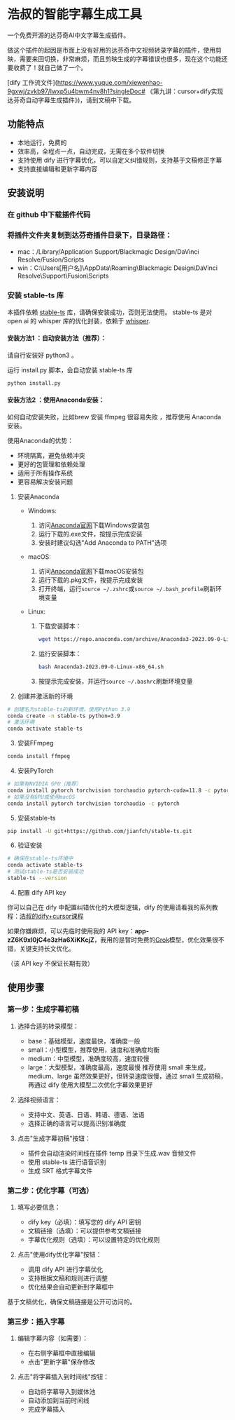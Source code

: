 # 浩叔的智能字幕生成工具

一个免费开源的达芬奇AI中文字幕生成插件。

做这个插件的起因是市面上没有好用的达芬奇中文视频转录字幕的插件，使用剪映，需要来回切换，非常麻烦，而且剪映生成的字幕错误也很多，现在这个功能还要收费了！就自己做了一个。

[dify 工作流文件](https://www.yuque.com/xiewenhao-9gxwj/zvkb97/lwxp5u4bwm4nv8h1?singleDoc# 《第九讲：cursor+dify实现达芬奇自动字幕生成插件》)，请到文稿中下载。

## 功能特点

- 本地运行，免费的
- 效率高，全程点一点，自动完成，无需在多个软件切换
- 支持使用 dify 进行字幕优化，可以自定义纠错规则，支持基于文稿修正字幕
- 支持直接编辑和更新字幕内容

## 安装说明

### 在 github 中下载插件代码

### 将插件文件夹复制到达芬奇插件目录下，目录路径：
   - mac：/Library/Application Support/Blackmagic Design/DaVinci Resolve/Fusion/Scripts
   - win：C:\Users\[用户名]\AppData\Roaming\Blackmagic Design\DaVinci Resolve\Support\Fusion\Scripts

### 安装 stable-ts 库

本插件依赖 [stable-ts](https://github.com/jianfch/stable-ts) 库，请确保安装成功，否则无法使用。
stable-ts 是对 open ai 的 whisper 库的优化封装，依赖于 [whisper](https://github.com/openai/whisper).


#### 安装方法1 ：自动安装方法（推荐）：

请自行安装好 python3 。

运行 install.py 脚本，会自动安装 stable-ts 库

```bash
python install.py
```



#### 安装方法2 ：使用Anaconda安装：

如何自动安装失败，比如brew 安装 ffmpeg 很容易失败 ，推荐使用 Anaconda 安装。

使用Anaconda的优势：
- 环境隔离，避免依赖冲突
- 更好的包管理和依赖处理
- 适用于所有操作系统
- 更容易解决安装问题

1. 安装Anaconda
   - Windows: 
     1. 访问[Anaconda官网](https://www.anaconda.com/download)下载Windows安装包
     2. 运行下载的.exe文件，按提示完成安装
     3. 安装时建议勾选"Add Anaconda to PATH"选项

   - macOS:
     1. 访问[Anaconda官网](https://www.anaconda.com/download)下载macOS安装包
     2. 运行下载的.pkg文件，按提示完成安装
     3. 打开终端，运行`source ~/.zshrc`或`source ~/.bash_profile`刷新环境变量

   - Linux:
     1. 下载安装脚本：
        ```bash
        wget https://repo.anaconda.com/archive/Anaconda3-2023.09-0-Linux-x86_64.sh
        ```
     2. 运行安装脚本：
        ```bash
        bash Anaconda3-2023.09-0-Linux-x86_64.sh
        ```
     3. 按提示完成安装，并运行`source ~/.bashrc`刷新环境变量

2. 创建并激活新的环境

```bash
# 创建名为stable-ts的新环境，使用Python 3.9
conda create -n stable-ts python=3.9
# 激活环境
conda activate stable-ts
```

3. 安装FFmpeg

```bash
conda install ffmpeg
```

4. 安装PyTorch

```bash
# 如果有NVIDIA GPU（推荐）
conda install pytorch torchvision torchaudio pytorch-cuda=11.8 -c pytorch -c nvidia
# 如果没有GPU或使用macOS
conda install pytorch torchvision torchaudio -c pytorch
```

5. 安装stable-ts

```bash
pip install -U git+https://github.com/jianfch/stable-ts.git
```

6. 验证安装

```bash
# 确保在stable-ts环境中
conda activate stable-ts
# 测试stable-ts是否安装成功
stable-ts --version
```


4. 配置 dify API key

你可以自己在 dify 中配置纠错优化的大模型逻辑，dify 的使用请看我的系列教程：[浩叔的dify+cursor课程](https://space.bilibili.com/1055596703/channel/collectiondetail?sid=3993222)

如果你嫌麻烦，可以先临时使用我的 API key：**app-zZ6K9xI0jC4e3zHa6XiKKcjZ**，我用的是暂时免费的[Grok](https://x.ai/api)模型，优化效果很不错，关键支持长文优化。

（该 API key 不保证长期有效）


## 使用步骤

### 第一步：生成字幕初稿

1. 选择合适的转录模型：
   - base：基础模型，速度最快，准确度一般
   - small：小型模型，推荐使用，速度和准确度均衡
   - medium：中型模型，准确度较高，速度较慢
   - large：大型模型，准确度最高，速度最慢
 推荐使用 small 来生成，medium、large 虽然效果更好，但转录速度很慢，通过 small 生成初稿，再通过 dify 使用大模型二次优化字幕效果更好
2. 选择视频语言：
   - 支持中文、英语、日语、韩语、德语、法语
   - 选择正确的语言可以提高识别准确度

3. 点击"生成字幕初稿"按钮：
   - 插件会自动渲染时间线在插件 temp 目录下生成.wav 音频文件
   - 使用 stable-ts 进行语音识别
   - 生成 SRT 格式字幕文件

### 第二步：优化字幕（可选）

1. 填写必要信息：
   - dify key（必填）：填写您的 dify API 密钥
   - 文稿链接（选填）：可以提供参考文稿链接
   - 字幕优化规则（选填）：可以设置特定的优化规则

2. 点击"使用dify优化字幕"按钮：
   - 调用 dify API 进行字幕优化
   - 支持根据文稿和规则进行调整
   - 优化结果会自动更新到字幕框中

基于文稿优化，确保文稿链接是公开可访问的。

### 第三步：插入字幕

1. 编辑字幕内容（如需要）：
   - 在右侧字幕框中直接编辑
   - 点击"更新字幕"保存修改

2. 点击"将字幕插入到时间线"按钮：
   - 自动将字幕导入到媒体池
   - 自动添加到当前时间线
   - 完成字幕插入

